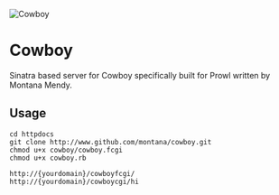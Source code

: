 ![Cowboy](https://www.getprowl.com/images/cowboy.png)

# Cowboy
Sinatra based server for Cowboy specifically built for Prowl written by Montana Mendy.

## Usage

```
cd httpdocs
git clone http://www.github.com/montana/cowboy.git
chmod u+x cowboy/cowboy.fcgi
chmod u+x cowboy.rb
```
```
http://{yourdomain}/cowboyfcgi/
http://{yourdomain}/cowboycgi/hi
```
